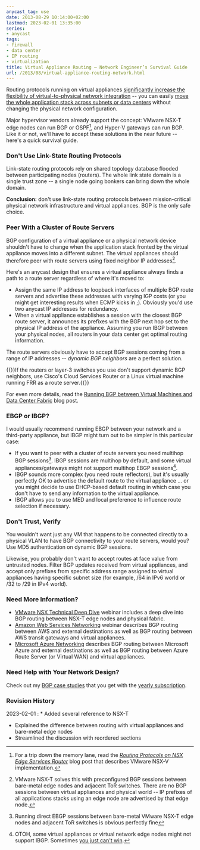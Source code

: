 ```yaml
---
anycast_tag: use
date: 2013-08-29 10:14:00+02:00
lastmod: 2023-02-01 13:35:00
series:
- anycast
tags:
- firewall
- data center
- IP routing
- virtualization
title: Virtual Appliance Routing – Network Engineer’s Survival Guide
url: /2013/08/virtual-appliance-routing-network.html
---
```

Routing protocols running on virtual appliances [significantly increase the flexibility of virtual-to-physical network integration](https://blog.ipspace.net/2013/06/dynamic-routing-with-virtual-appliances.html) -- you can easily [move the whole application stack across subnets or data centers](http://blog.ipspace.net/2013/05/simplify-your-disaster-recovery-with.html) without changing the physical network configuration.

Major hypervisor vendors already support the concept: VMware NSX-T edge nodes can run BGP or OSPF[^NSXV], and Hyper-V gateways can run BGP. Like it or not, we'll have to accept these solutions in the near future -- here's a quick survival guide.
<!--more-->

[^NSXV]: For a trip down the memory lane, read the _[Routing Protocols on NSX Edge Services Router](https://blog.ipspace.net/2013/08/routing-protocols-on-nsx-edge-services.html)_ blog post that describes VMware NSX-V implementation.

### Don't Use Link-State Routing Protocols

Link-state routing protocols rely on shared topology database flooded between participating nodes (routers). The whole link state domain is a single trust zone -- a single node going bonkers can bring down the whole domain.

**Conclusion:** don't use link-state routing protocols between mission-critical physical network infrastructure and virtual appliances. BGP is the only safe choice.

### Peer With a Cluster of Route Servers

BGP configuration of a virtual appliance or a physical network device shouldn't have to change when the application stack fronted by the virtual appliance moves into a different subnet. The virtual appliances should therefore peer with route servers using fixed neighbor IP addresses[^MIGT].

[^MIGT]: VMware NSX-T solves this with preconfigured BGP sessions between bare-metal edge nodes and adjacent ToR switches. There are no BGP sessions between virtual appliances and physical world -- IP prefixes of all applications stacks using an edge node are advertised by that edge node.

Here's an anycast design that ensures a virtual appliance always finds a path to a route server regardless of where it's moved to:

-   Assign the same IP address to loopback interfaces of multiple BGP route servers and advertise these addresses with varying IGP costs (or you might get interesting results when ECMP kicks in ;). Obviously you'd use two anycast IP addresses for redundancy.
-   When a virtual appliance establishes a session with the closest BGP route server, it announces its prefixes with the BGP next hop set to the physical IP address of the appliance. Assuming you run IBGP between your physical nodes, all routers in your data center get optimal routing information.

The route servers obviously have to accept BGP sessions coming from a range of IP addresses -- _dynamic BGP neighbors_ are a perfect solution.

{{<note info>}}If the routers or layer-3 switches you use don't support dynamic BGP neighbors, use Cisco's Cloud Services Router  or a Linux virtual machine running FRR as a route server.{{</note>}}

For even more details, read the [Running BGP between Virtual Machines and Data Center Fabric](/2022/02/bgp-on-virtual-machines.html) blog post.

### EBGP or IBGP?

I would usually recommend running EBGP between your network and a third-party appliance, but IBGP might turn out to be simpler in this particular case:

-   If you want to peer with a cluster of route servers you need multihop BGP sessions[^BME]. IBGP sessions are multihop by default, and some virtual appliances/gateways might not support multihop EBGP sessions[^IBGPS].
-   IBGP sounds more complex (you need route reflectors), but it's usually perfectly OK to advertise the default route to the virtual appliance ... or you might decide to use DHCP-based default routing in which case you don't have to send any information to the virtual appliance.
-   IBGP allows you to use MED and local preference to influence route selection if necessary.

[^BME]: Running direct EBGP sessions between bare-metal VMware NSX-T edge nodes and adjacent ToR switches is obvious perfectly fine

[^IBGPS]: OTOH, some virtual appliances or virtual network edge nodes might not support IBGP. Sometimes [you just can't win](https://wiki.c2.com/?YouJustCantWin).

### Don't Trust, Verify

You wouldn't want just any VM that happens to be connected directly to a physical VLAN to have BGP connectivity to your route servers, would you? Use MD5 authentication on dynamic BGP sessions.

Likewise, you probably don't want to accept routes at face value from untrusted nodes. Filter BGP updates received from virtual appliances, and accept only prefixes from specific address range assigned to virtual appliances having specific subnet size (for example, /64 in IPv6 world or /32 to /29 in IPv4 world).

### Need More Information?

* [VMware NSX Technical Deep Dive](https://www.ipspace.net/VMware_NSX_Technical_Deep_Dive) webinar includes a deep dive into BGP routing between NSX-T edge nodes and physical fabric.
* [Amazon Web Services Networking](https://www.ipspace.net/Amazon_Web_Services_Networking) webinar describes BGP routing between AWS and external destinations as well as BGP routing between AWS transit gateways and virtual appliances.
* [Microsoft Azure Networking](https://www.ipspace.net/Microsoft_Azure_Networking) describes BGP routing between Microsoft Azure and external destinations as well as BGP routing between Azure Route Server (or Virtual WAN) and virtual appliances.

### Need Help with Your Network Design?

Check out my [BGP case studies](https://www.ipspace.net/ExpertExpress_Case_Studies) that you get with the [yearly subscription](http://www.ipspace.net/Subscription).

### Revision History

2023-02-01
: * Added several reference to NSX-T 
  * Explained the difference between routing with virtual appliances and bare-metal edge nodes
  * Streamlined the discussion with reordered sections

